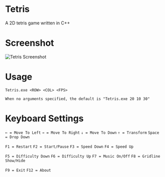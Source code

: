 Tetris
===
A 2D tetris game written in C++

Screenshot
===
![Tetris Screenshot](https://raw.github.com/lixianlin/tetris/master/screenshot.png)

Usage
===
``Tetris.exe <ROW> <COL> <FPS>``

``When no arguments specified, the default is "Tetris.exe 20 10 30"``

Keyboard Settings
===
``← = Move To Left``
``→ = Move To Right``
``↓ = Move To Down``
``↑ = Transform``
``Space = Drop Down``

``F1 = Restart``
``F2 = Start/Pause``
``F3 = Speed Down``
``F4 = Speed Up``

``F5 = Difficulty Down``
``F6 = Difficulty Up``
``F7 = Music On/Off``
``F8 = Gridline Show/Hide``

``F9 = Exit``
``F12 = About``
